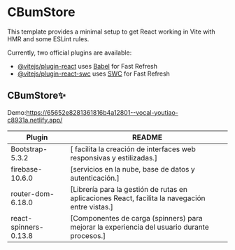 # CBumStore

This template provides a minimal setup to get React working in Vite with HMR and some ESLint rules.

Currently, two official plugins are available:

- [@vitejs/plugin-react](https://github.com/vitejs/vite-plugin-react/blob/main/packages/plugin-react/README.md) uses [Babel](https://babeljs.io/) for Fast Refresh
- [@vitejs/plugin-react-swc](https://github.com/vitejs/vite-plugin-react-swc) uses [SWC](https://swc.rs/) for Fast Refresh

## CBumStore✨

Demo:https://65652e8281361816b4a12801--vocal-youtiao-c8931a.netlify.app/


| Plugin | README |
| ------ | ------ |
| Bootstrap-5.3.2 | [ facilita la creación de interfaces web responsivas y estilizadas.] |
| firebase-10.6.0| [servicios en la nube, base de datos y autenticación.] |
| router-dom-6.18.0 | [Librería para la gestión de rutas en aplicaciones React, facilita la navegación entre vistas.] |
| react-spinners-0.13.8 | [Componentes de carga (spinners) para mejorar la experiencia del usuario durante procesos.] |


